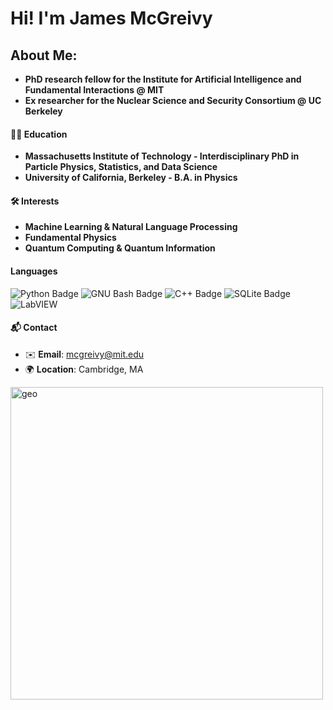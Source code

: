 # Hi! I'm James McGreivy

## About Me:
- **PhD research fellow for the Institute for Artificial Intelligence and Fundamental Interactions @ MIT**
- **Ex researcher for the Nuclear Science and Security Consortium @ UC Berkeley**

#### 🧑‍🎓 Education
- **Massachusetts Institute of Technology - Interdisciplinary PhD in Particle Physics, Statistics, and Data Science**
- **University of California, Berkeley - B.A. in Physics**

#### 🛠️ Interests
- **Machine Learning & Natural Language Processing**
- **Fundamental Physics**
- **Quantum Computing & Quantum Information**

#### Languages 

![Python Badge](https://img.shields.io/badge/Python-3776AB?logo=python&logoColor=fff&style=for-the-badge) ![GNU Bash Badge](https://img.shields.io/badge/GNU%20Bash-4EAA25?logo=gnubash&logoColor=fff&style=for-the-badge) ![C++ Badge](https://img.shields.io/badge/C%2B%2B-00599C?logo=cplusplus&logoColor=fff&style=for-the-badge) ![SQLite Badge](https://img.shields.io/badge/SQLite-003B57?logo=sqlite&logoColor=fff&style=for-the-badge) ![LabVIEW](https://img.shields.io/badge/LabVIEW-FFDB00?logo=labview&logoColor=000&style=for-the-badge)

#### 📬 Contact

- ✉️ **Email**: [mcgreivy@mit.edu](mailto:mcgreivy@mit.edu)
- 🌍 **Location**: Cambridge, MA

<img src="https://github.com/user-attachments/assets/05fbef63-7ece-4c74-8295-7fb96aa550a9" alt="geo" width="500">
